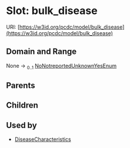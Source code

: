 
# Slot: bulk_disease




URI: [https://w3id.org/pcdc/model/bulk_disease](https://w3id.org/pcdc/model/bulk_disease)


## Domain and Range

None &#8594;  <sub>0..1</sub> [NoNotreportedUnknownYesEnum](NoNotreportedUnknownYesEnum.md)

## Parents


## Children


## Used by

 * [DiseaseCharacteristics](DiseaseCharacteristics.md)
